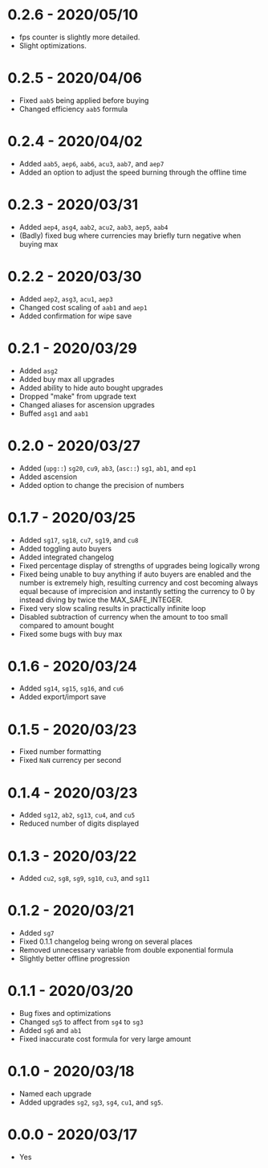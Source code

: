 # 0.2.6 - 2020/05/10
* fps counter is slightly more detailed.
* Slight optimizations.

# 0.2.5 - 2020/04/06
* Fixed `aab5` being applied before buying
* Changed efficiency `aab5` formula

# 0.2.4 - 2020/04/02
* Added `aab5`, `aep6`, `aab6`, `acu3`, `aab7`, and `aep7`
* Added an option to adjust the speed burning through the offline time

# 0.2.3 - 2020/03/31
* Added `aep4`, `asg4`, `aab2`, `acu2`, `aab3`, `aep5`, `aab4`
* (Badly) fixed bug where currencies may briefly turn negative when buying max

# 0.2.2 - 2020/03/30
* Added `aep2`, `asg3`, `acu1`, `aep3`
* Changed cost scaling of `aab1` and `aep1`
* Added confirmation for wipe save

# 0.2.1 - 2020/03/29
* Added `asg2`
* Added buy max all upgrades
* Added ability to hide auto bought upgrades
* Dropped "make" from upgrade text
* Changed aliases for ascension upgrades
* Buffed `asg1` and `aab1`

# 0.2.0 - 2020/03/27
* Added (`upg::`) `sg20`, `cu9`, `ab3`, (`asc::`) `sg1`, `ab1`, and `ep1`
* Added ascension
* Added option to change the precision of numbers

# 0.1.7 - 2020/03/25
* Added `sg17`, `sg18`, `cu7`, `sg19`, and `cu8`
* Added toggling auto buyers
* Added integrated changelog
* Fixed percentage display of strengths of upgrades being logically wrong
* Fixed being unable to buy anything if auto buyers are enabled and the number is extremely high, resulting currency and cost becoming always equal because of imprecision and instantly setting the currency to 0 by instead diving by twice the MAX_SAFE_INTEGER.
* Fixed very slow scaling results in practically infinite loop
* Disabled subtraction of currency when the amount to too small compared to amount bought
* Fixed some bugs with buy max

# 0.1.6 - 2020/03/24
* Added `sg14`, `sg15`, `sg16`, and `cu6`
* Added export/import save

# 0.1.5 - 2020/03/23
* Fixed number formatting
* Fixed `NaN` currency per second

# 0.1.4 - 2020/03/23
* Added `sg12`, `ab2`, `sg13`, `cu4`, and `cu5`
* Reduced number of digits displayed

# 0.1.3 - 2020/03/22
* Added `cu2`, `sg8`, `sg9`, `sg10`, `cu3`, and `sg11`

# 0.1.2 - 2020/03/21
* Added `sg7`
* Fixed 0.1.1 changelog being wrong on several places
* Removed unnecessary variable from double exponential formula
* Slightly better offline progression

# 0.1.1 - 2020/03/20
* Bug fixes and optimizations
* Changed `sg5` to affect from `sg4` to `sg3`
* Added `sg6` and `ab1`
* Fixed inaccurate cost formula for very large amount

# 0.1.0 - 2020/03/18
* Named each upgrade
* Added upgrades `sg2`, `sg3`, `sg4`, `cu1`, and `sg5`.

# 0.0.0 - 2020/03/17
* Yes